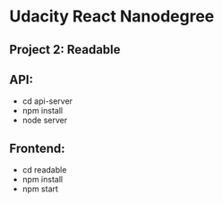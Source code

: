 # Udacity React Nanodegree
## Project 2: Readable

## API:
- cd api-server
- npm install
- node server

## Frontend:
- cd readable
- npm install
- npm start

